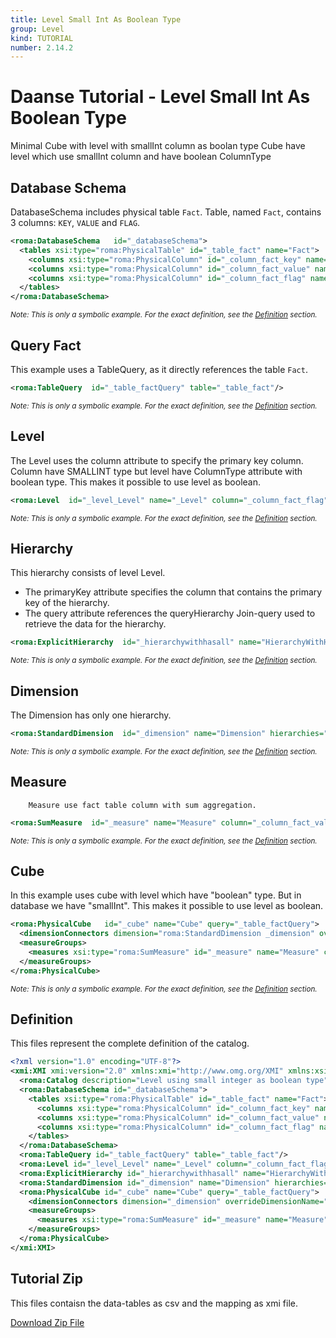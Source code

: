 ```yaml
---
title: Level Small Int As Boolean Type
group: Level
kind: TUTORIAL
number: 2.14.2
---
```

# Daanse Tutorial - Level Small Int As Boolean Type

Minimal Cube with level with smallInt column as boolan type
Cube have level which use smallInt column and have boolean ColumnType


## Database Schema

DatabaseSchema includes physical table `Fact`.
Table, named `Fact`, contains 3 columns: `KEY`, `VALUE` and `FLAG`.


```xml
<roma:DatabaseSchema   id="_databaseSchema">
  <tables xsi:type="roma:PhysicalTable" id="_table_fact" name="Fact">
    <columns xsi:type="roma:PhysicalColumn" id="_column_fact_key" name="KEY"/>
    <columns xsi:type="roma:PhysicalColumn" id="_column_fact_value" name="VALUE" type="Integer"/>
    <columns xsi:type="roma:PhysicalColumn" id="_column_fact_flag" name="FLAG" type="SmallInt"/>
  </tables>
</roma:DatabaseSchema>

```
*<small>Note: This is only a symbolic example. For the exact definition, see the [Definition](#definition) section.</small>*
## Query Fact

This example uses a TableQuery, as it directly references the table `Fact`.


```xml
<roma:TableQuery  id="_table_factQuery" table="_table_fact"/>

```
*<small>Note: This is only a symbolic example. For the exact definition, see the [Definition](#definition) section.</small>*
## Level

The Level uses the column attribute to specify the primary key column.
Column have SMALLINT type but level have ColumnType attribute with boolean type.
This makes it possible to use level as boolean.


```xml
<roma:Level  id="_level_Level" name="_Level" column="_column_fact_flag" columnType="Boolean"/>

```
*<small>Note: This is only a symbolic example. For the exact definition, see the [Definition](#definition) section.</small>*
## Hierarchy

This hierarchy consists of level Level.
- The primaryKey attribute specifies the column that contains the primary key of the hierarchy.
- The query attribute references the queryHierarchy Join-query used to retrieve the data for the hierarchy.


```xml
<roma:ExplicitHierarchy  id="_hierarchywithhasall" name="HierarchyWithHasAll" primaryKey="_column_fact_key" query="_table_factQuery" levels="_level_Level"/>

```
*<small>Note: This is only a symbolic example. For the exact definition, see the [Definition](#definition) section.</small>*
## Dimension

The Dimension has only one hierarchy.


```xml
<roma:StandardDimension  id="_dimension" name="Dimension" hierarchies="roma:ExplicitHierarchy _hierarchywithhasall"/>

```
*<small>Note: This is only a symbolic example. For the exact definition, see the [Definition](#definition) section.</small>*
## Measure

        Measure use fact table column with sum aggregation.


```xml
<roma:SumMeasure  id="_measure" name="Measure" column="_column_fact_value"/>

```
*<small>Note: This is only a symbolic example. For the exact definition, see the [Definition](#definition) section.</small>*
## Cube

In this example uses cube with level which have "boolean" type. But in database we have "smallInt".
This makes it possible to use level as boolean.


```xml
<roma:PhysicalCube   id="_cube" name="Cube" query="_table_factQuery">
  <dimensionConnectors dimension="roma:StandardDimension _dimension" overrideDimensionName="Dimension" id="_dc_dimension"/>
  <measureGroups>
    <measures xsi:type="roma:SumMeasure" id="_measure" name="Measure" column="_column_fact_value"/>
  </measureGroups>
</roma:PhysicalCube>

```
*<small>Note: This is only a symbolic example. For the exact definition, see the [Definition](#definition) section.</small>*

## Definition

This files represent the complete definition of the catalog.

```xml
<?xml version="1.0" encoding="UTF-8"?>
<xmi:XMI xmi:version="2.0" xmlns:xmi="http://www.omg.org/XMI" xmlns:xsi="http://www.w3.org/2001/XMLSchema-instance" xmlns:roma="https://www.daanse.org/spec/org.eclipse.daanse.rolap.mapping">
  <roma:Catalog description="Level using small integer as boolean type" name="Daanse Tutorial - Level Small Int As Boolean Type" cubes="_cube" dbschemas="_databaseSchema"/>
  <roma:DatabaseSchema id="_databaseSchema">
    <tables xsi:type="roma:PhysicalTable" id="_table_fact" name="Fact">
      <columns xsi:type="roma:PhysicalColumn" id="_column_fact_key" name="KEY"/>
      <columns xsi:type="roma:PhysicalColumn" id="_column_fact_value" name="VALUE" type="Integer"/>
      <columns xsi:type="roma:PhysicalColumn" id="_column_fact_flag" name="FLAG" type="SmallInt"/>
    </tables>
  </roma:DatabaseSchema>
  <roma:TableQuery id="_table_factQuery" table="_table_fact"/>
  <roma:Level id="_level_Level" name="_Level" column="_column_fact_flag" columnType="Boolean"/>
  <roma:ExplicitHierarchy id="_hierarchywithhasall" name="HierarchyWithHasAll" primaryKey="_column_fact_key" query="_table_factQuery" levels="_level_Level"/>
  <roma:StandardDimension id="_dimension" name="Dimension" hierarchies="_hierarchywithhasall"/>
  <roma:PhysicalCube id="_cube" name="Cube" query="_table_factQuery">
    <dimensionConnectors dimension="_dimension" overrideDimensionName="Dimension" id="_dc_dimension"/>
    <measureGroups>
      <measures xsi:type="roma:SumMeasure" id="_measure" name="Measure" column="_column_fact_value"/>
    </measureGroups>
  </roma:PhysicalCube>
</xmi:XMI>

```



## Tutorial Zip
This files contaisn the data-tables as csv and the mapping as xmi file.

<a href="./zip/tutorial.level.smallintasbooleantype.zip" download>Download Zip File</a>
